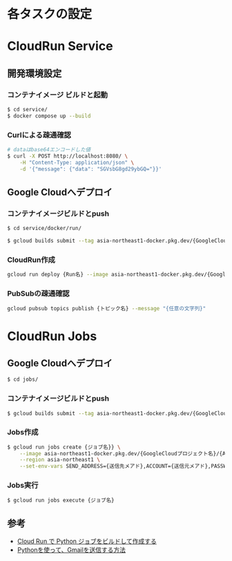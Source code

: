 # 各タスクの設定

# CloudRun Service

## 開発環境設定

### コンテナイメージ ビルドと起動

```bash
$ cd service/
$ docker compose up --build
```

### Curlによる疎通確認
```bash
# dataはbase64エンコードした値
$ curl -X POST http://localhost:8080/ \
    -H "Content-Type: application/json" \
    -d '{"message": {"data": "SGVsbG8gd29ybGQ="}}'
```


## Google Cloudへデプロイ
### コンテナイメージビルドとpush

```bash
$ cd service/docker/run/
```

```bash
$ gcloud builds submit --tag asia-northeast1-docker.pkg.dev/{GoogleCloudプロジェクト名}/{ArtifactRegistry名}/{イメージ名}:{タグ名}
```

### CloudRun作成

```bash
gcloud run deploy {Run名} --image asia-northeast1-docker.pkg.dev/{GoogleCloudプロジェクト名}/{ArtifactRegistry名}/{イメージ名}:{タグ名} \  --no-allow-unauthenticated
```

### PubSubの疎通確認
```bash
gcloud pubsub topics publish {トピック名} --message "{任意の文字列}"
```

# CloudRun Jobs

## Google Cloudへデプロイ
```bash
$ cd jobs/
```

### コンテナイメージビルドとpush
```bash
$ gcloud builds submit --tag asia-northeast1-docker.pkg.dev/{GoogleCloudプロジェクト名}/{ArtifactRegistry名}/{イメージ名}:{タグ名}
```

### Jobs作成

```bash
$ gcloud run jobs create {ジョブ名}} \
    --image asia-northeast1-docker.pkg.dev/{GoogleCloudプロジェクト名}/{ArtifactRegistry名}/{イメージ名}:{タグ名} \
    --region asia-northeast1 \
    --set-env-vars SEND_ADDRESS={送信先メアド},ACCOUNT={送信元メアド},PASSWORD={アプリケーションパスワード}
```

### Jobs実行

```bash
$ gcloud run jobs execute {ジョブ名}
```

## 参考
- [Cloud Run で Python ジョブをビルドして作成する](https://cloud.google.com/run/docs/quickstarts/jobs/build-create-python?hl=ja)
- [Pythonを使って、Gmailを送信する方法](https://note.com/noa813/n/nde0116fcb03f)
